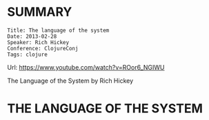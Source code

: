 # SUMMARY

    Title: The language of the system
    Date: 2013-02-28
    Speaker: Rich Hickey
    Conference: ClojureConj
    Tags: clojure

Url: https://www.youtube.com/watch?v=ROor6_NGIWU

The Language of the System by Rich Hickey

# THE LANGUAGE OF THE SYSTEM

